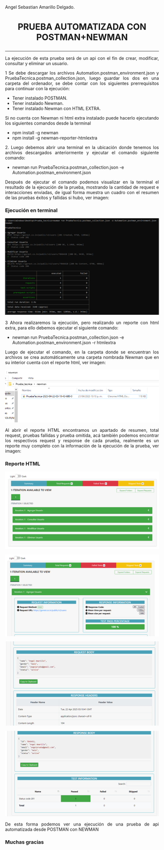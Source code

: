 Angel Sebastian Amarillo Delgado.

# <p align="center"> **PRUEBA AUTOMATIZADA CON POSTMAN+NEWMAN** </p>
______
<p style="text-align: justify;">La ejecución de esta prueba será de un api con el fin de crear, modificar, consultar y eliminar un usuario.</p>

<p style="text-align: justify;">1 Se debe descargar los archivos Automation.postman_environment.json y PruebaTecnica.postman_collection.json, luego guardar los dos en una carpeta del ordenador, se debe contar con los siguientes prerrequisitos para continuar con la ejecución: </p>

- Tener instalado POSTMAN.
- Tener instalado Newman.
- Tener instalado Newman con HTML EXTRA.

<p style="text-align: justify;">Si no cuenta con Newman ni html extra instalado puede hacerlo ejecutando los siguientes comandos desde la terminal</p>

- npm install -g newman
- npm install -g newman-reporter-htmlextra

<p style="text-align: justify;">2. Luego debemos abrir una terminal en la ubicación donde tenemos los archivos descargados anteriormente y ejecutar el comando siguiente comando: </p>

- newman run PruebaTecnica.postman_collection.json -e Automation.postman_environment.json

<p style="text-align: justify;">Después de ejecutar el comando podemos visualizar en la terminal el resultado de la ejecución de la prueba, mostrando la cantidad de request e interacciones enviadas, de igual forma muestra un cuadro con el resumen de las pruebas éxitos y fallidas si hubo, ver imagen: </p>

### <p align="justify"> **Ejecución en terminal** </p>

<p align="center">
  <img src="/Api_Postman+Newman/Imagenes/ejecucion.PNG">
</p>

<p style="text-align: justify;">3 Ahora realizaremos la ejecución, pero realizando un reporte con html extra, para ello debemos ejecutar el siguiente comando: </p>

- newman run PruebaTecnica.postman_collection.json -e Automation.postman_environment.json -r htmlextra

<p style="text-align: justify;">Luego de ejecutar el comando, en la carpeta donde se encuentran los archivos se crea automáticamente una carpeta nombrada Newman que en su interior cuenta con el reporte html, ver imagen: </p>

<p align="center">
  <img src="/Api_Postman+Newman/Imagenes/report.PNG">
</p>

<p style="text-align: justify;">Al abrir el reporte HTML encontramos un apartado de resumen, total request, pruebas fallidas y prueba omitida, acá también podemos encontrar los respectivos request y response de cada prueba, realmente es un reporte muy completo con la información de la ejecución de la prueba, ver imagen: </p>

### <p align="justify"> **Reporte HTML** </p>

<p align="center">
  <img src="/Api_Postman+Newman/Imagenes/html.PNG">
</p>

<p align="center">
  <img src="/Api_Postman+Newman/Imagenes/html1.PNG">
</p>

<p align="center">
  <img src="/Api_Postman+Newman/Imagenes/html2.PNG">
</p>

<p align="center">
  <img src="/Api_Postman+Newman/Imagenes/html3.PNG">
</p>

<p style="text-align: justify;">De esta forma podemos ver una ejecución de una prueba de api automatizada desde POSTMAN con NEWMAN</p>

### <p align="justify"> **Muchas gracias** </p>
